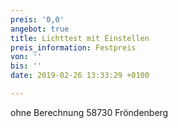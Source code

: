 ```yaml
---
preis: '0,0'
angebot: true
title: Lichttest mit Einstellen
preis_information: Festpreis
von: ''
bis: ''
date: 2019-02-26 13:33:29 +0100

---
```

ohne Berechnung 58730 Fröndenberg